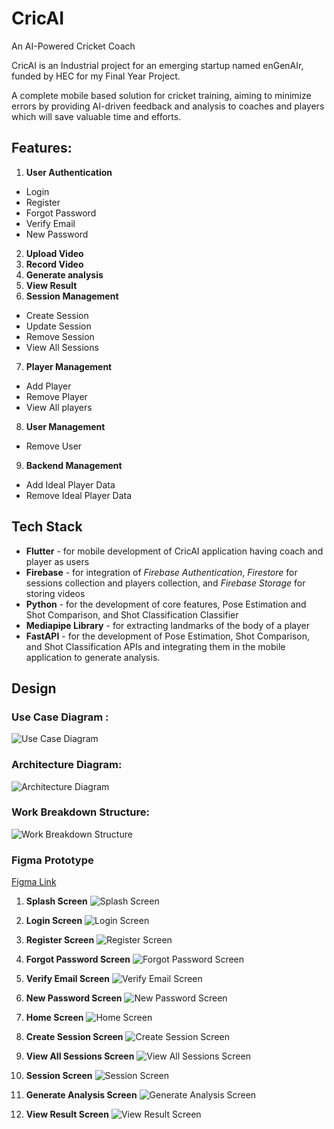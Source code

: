 # CricAI

An AI-Powered Cricket Coach

CricAI is an Industrial project for an emerging startup named enGenAIr, funded by HEC for my Final Year Project.

A complete mobile based solution for cricket training, aiming to minimize errors by providing AI-driven feedback and analysis to coaches and players which will save valuable time and efforts.

## Features:
1. **User Authentication**
- Login
- Register
- Forgot Password
- Verify Email
- New Password
2. **Upload Video**
3. **Record Video**
4. **Generate analysis**
5. **View Result**
6. **Session Management**
- Create Session
- Update Session
- Remove Session
- View All Sessions
7. **Player Management**
- Add Player
- Remove Player
- View All players
8. **User Management**
- Remove User
9. **Backend Management**
- Add Ideal Player Data
- Remove Ideal Player Data

## Tech Stack
- **Flutter** - for mobile development of CricAI application having coach and player as users
- **Firebase** - for integration of *Firebase Authentication*, *Firestore* for sessions collection and players collection, and *Firebase Storage* for storing videos
- **Python** - for the development of core features, Pose Estimation and Shot Comparison, and Shot Classification Classifier
- **Mediapipe Library** - for extracting landmarks of the body of a player
- **FastAPI** - for the development of Pose Estimation, Shot Comparison, and Shot Classification APIs and integrating them in the mobile application to generate analysis.

## Design
### Use Case Diagram :
![Use Case Diagram](https://github.com/HibbanHaroon/CricAI/blob/assets/Diagrams/Use%20Case%20Diagram.png)
### Architecture Diagram:
![Architecture Diagram](https://github.com/HibbanHaroon/CricAI/blob/assets/Diagrams/Architecture%20Diagram.jpg)
### Work Breakdown Structure:
![Work Breakdown Structure](https://github.com/HibbanHaroon/CricAI/blob/assets/Diagrams/Work%20Breakdown%20Structure.jpg)
### Figma Prototype
[Figma Link](https://www.figma.com/file/wqdUByLf3qINwzOxqnFv3D/CricAI-Prototype?type=design&node-id=0%3A1&mode=design&t=eIUN5muog8xDmiIw-1)

1. **Splash Screen**
   ![Splash Screen](https://github.com/HibbanHaroon/CricAI/blob/assets/Figma%20Prototype/Splash%20Screen.png)

2. **Login Screen**
   ![Login Screen](https://github.com/HibbanHaroon/CricAI/blob/assets/Figma%20Prototype/Login.png)

3. **Register Screen**
   ![Register Screen](https://github.com/HibbanHaroon/CricAI/blob/assets/Figma%20Prototype/Register.png)

4. **Forgot Password Screen**
   ![Forgot Password Screen](https://github.com/HibbanHaroon/CricAI/blob/assets/Figma%20Prototype/Forgot%20Password.png)

5. **Verify Email Screen**
   ![Verify Email Screen](https://github.com/HibbanHaroon/CricAI/blob/assets/Figma%20Prototype/Verify%20Account.png)

6. **New Password Screen**
   ![New Password Screen](https://github.com/HibbanHaroon/CricAI/blob/assets/Figma%20Prototype/New%20Password.png)

7. **Home Screen**
   ![Home Screen](https://github.com/HibbanHaroon/CricAI/blob/assets/Figma%20Prototype/Home%20Screen.png)

8. **Create Session Screen**
   ![Create Session Screen](https://github.com/HibbanHaroon/CricAI/blob/assets/Figma%20Prototype/Create%20Session.png)

9. **View All Sessions Screen**
   ![View All Sessions Screen](https://github.com/HibbanHaroon/CricAI/blob/assets/Figma%20Prototype/View%20All%20Sessions.png)

10. **Session Screen**
    ![Session Screen](https://github.com/HibbanHaroon/CricAI/blob/assets/Figma%20Prototype/Session%20Page.png)

11. **Generate Analysis Screen**
    ![Generate Analysis Screen](https://github.com/HibbanHaroon/CricAI/blob/assets/Figma%20Prototype/Generate%20Analysis.png)

12. **View Result Screen**
    ![View Result Screen](https://github.com/HibbanHaroon/CricAI/blob/assets/Figma%20Prototype/View%20Result.png)

